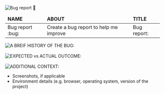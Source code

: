 <img src="https://readme-typing-svg.demolab.com?font=Poppins&weight=700&size=25&duration=1&pause=1&color=EB008B&center=true&vCenter=true&repeat=false&width=190&height=25&lines=BUG REPORT 🐛" alt="Bug report 🐛" />

<br/>

<table align="left">
    <thead>
        <tr>
            <td> <b> NAME </b> </td>
            <td> <b> ABOUT </b> </td>
            <td> <b> TITLE </b> </td>
        </tr>
    </thead>
    <tbody>
        <tr>
            <td> Bug report :bug: </td>
            <td> Create a bug report to help me improve </td>
            <td> Bug report: </td>
        </tr>
    </tbody>
</table>

<br/>
<br/>
<br/>
<br/>
<br/>

<img src="https://readme-typing-svg.demolab.com?font=Poppins&weight=600&size=19&duration=1&pause=1&color=00B8B5&center=true&vCenter=true&repeat=false&width=270&height=19&lines=A BREIF HISTORY OF THE BUG:" alt="A BREIF HISTORY OF THE BUG:" />

<!-- A precise and clear explanation of what the bug is. -->

<br/>
<br/>

<img src="https://readme-typing-svg.demolab.com?font=Poppins&weight=600&size=19&duration=1&pause=1&color=00B8B5&center=true&vCenter=true&repeat=false&width=305&height=19&lines=EXPECTED vs ACTUAL OUTCOME:" alt="EXPECTED vs ACTUAL OUTCOME:" />

<!-- A precise and clear description of the expected outcome and the actual outcome observed. -->

<br/>
<br/>

<img src="https://readme-typing-svg.demolab.com?font=Poppins&weight=600&size=19&duration=1&pause=1&color=00B8B5&center=true&vCenter=true&repeat=false&width=210&height=19&lines=ADDITIONAL CONTEXT:" alt="ADDITIONAL CONTEXT:" />

- Screenshots, if applicable
- Environment details (e.g. browser, operating system, version of the project)

<br/>
<br/>